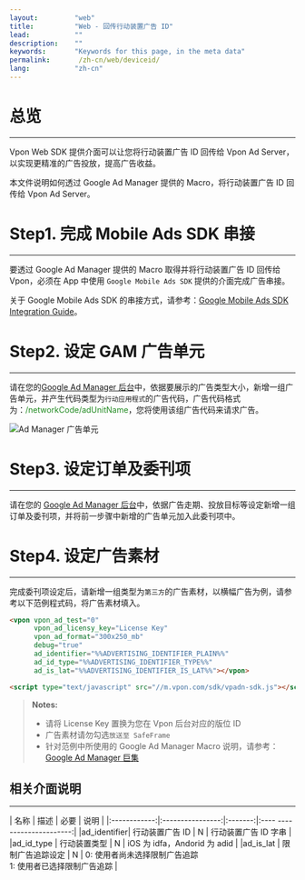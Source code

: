```yaml
---
layout:         "web"
title:          "Web - 回传行动装置广告 ID"
lead:           ""
description:    ""
keywords:       "Keywords for this page, in the meta data"
permalink:       /zh-cn/web/deviceid/
lang:           "zh-cn"
---
```


# 总览
---
Vpon Web SDK 提供介面可以让您将行动装置广告 ID 回传给 Vpon Ad Server，以实现更精准的广告投放，提高广告收益。

本文件说明如何透过 Google Ad Manager 提供的 Macro，将行动装置广告 ID 回传给 Vpon Ad Server。

# Step1. 完成 Mobile Ads SDK 串接
---
要透过 Google Ad Manager 提供的 Macro 取得并将行动装置广告 ID 回传给 Vpon，必须在 App 中使用 `Google Mobile Ads SDK` 提供的介面完成广告串接。

关于 Google Mobile Ads SDK 的串接方式，请参考：[Google Mobile Ads SDK Integration Guide]。

# Step2. 设定 GAM 广告单元
---
请在您的[Google Ad Manager 后台]中，依据要展示的广告类型大小，新增一组广告单元，并产生代码类型为`行动应用程式`的广告代码，广告代码格式为：<span style= "color:#228B22">/networkCode/adUnitName</span>，您将使用该组广告代码来请求广告。

![Ad Manager 广告单元]


# Step3. 设定订单及委刊项
---
请在您的 [Google Ad Manager 后台]中，依据广告走期、投放目标等设定新增一组订单及委刊项，并将前一步骤中新增的广告单元加入此委刊项中。


# Step4. 设定广告素材
---
完成委刊项设定后，请新增一组类型为`第三方`的广告素材，以横幅广告为例，请参考以下范例程式码，将广告素材填入。


```html
<vpon vpon_ad_test="0"
      vpon_ad_licensy_key="License Key"
      vpon_ad_format="300x250_mb"
      debug="true"
      ad_identifier="%%ADVERTISING_IDENTIFIER_PLAIN%%"
      ad_id_type="%%ADVERTISING_IDENTIFIER_TYPE%%"
      ad_is_lat="%%ADVERTISING_IDENTIFIER_IS_LAT%%"></vpon>

<script type="text/javascript" src="//m.vpon.com/sdk/vpadn-sdk.js"></script>
```

>**Notes:**
>* 请将 License Key 置换为您在 Vpon 后台对应的版位 ID
>* 广告素材请勿勾选`放送至 SafeFrame`
>* 针对范例中所使用的 Google Ad Manager Macro 说明，请参考： [Google Ad Manager 巨集]



## 相关介面说明
---

| 名称 | 描述 | 必要 | 说明 |
|:------------:|:----------------:|:-------:|:---- ---------------------:|
|ad\_identifier| 行动装置广告 ID | N | 行动装置广告 ID 字串 |
|ad\_id_type | 行动装置类型 | N | iOS 为 idfa，Andorid 为 adid |
|ad\_is_lat | 限制广告追踪设定 | N | 0: 使用者尚未选择限制广告追踪 <br> 1: 使用者已选择限制广告追踪 |



[Google Mobile Ads SDK Integration Guide]: https://developers.google.com/ad-manager/mobile-ads-sdk/ios/quick-start
[Google Ad Manager 后台]: https://admanager.google.com
[Ad Manager 广告单元]: {{site.imgurl}}/AppAdManager_02.png
[Google Ad Manager 巨集]: https://support.google.com/admanager/answer/2376981?hl=zh-Hant